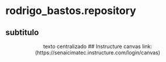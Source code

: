 # rodrigo_bastos.repository

## subtitulo
<p align="center">
  texto centralizado
## Instructure canvas link:
  (https://senaicimatec.instructure.com/login/canvas)
